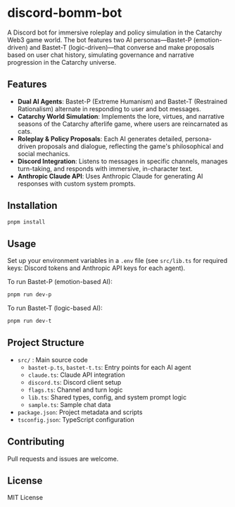 # discord-bomm-bot

A Discord bot for immersive roleplay and policy simulation in the Catarchy Web3 game world. The bot features two AI personas—Bastet-P (emotion-driven) and Bastet-T (logic-driven)—that converse and make proposals based on user chat history, simulating governance and narrative progression in the Catarchy universe.

## Features

- **Dual AI Agents**: Bastet-P (Extreme Humanism) and Bastet-T (Restrained Rationalism) alternate in responding to user and bot messages.
- **Catarchy World Simulation**: Implements the lore, virtues, and narrative seasons of the Catarchy afterlife game, where users are reincarnated as cats.
- **Roleplay & Policy Proposals**: Each AI generates detailed, persona-driven proposals and dialogue, reflecting the game's philosophical and social mechanics.
- **Discord Integration**: Listens to messages in specific channels, manages turn-taking, and responds with immersive, in-character text.
- **Anthropic Claude API**: Uses Anthropic Claude for generating AI responses with custom system prompts.

## Installation

```bash
pnpm install
```

## Usage

Set up your environment variables in a `.env` file (see `src/lib.ts` for required keys: Discord tokens and Anthropic API keys for each agent).

To run Bastet-P (emotion-based AI):

```bash
pnpm run dev-p
```

To run Bastet-T (logic-based AI):

```bash
pnpm run dev-t
```

## Project Structure

- `src/` : Main source code
  - `bastet-p.ts`, `bastet-t.ts`: Entry points for each AI agent
  - `claude.ts`: Claude API integration
  - `discord.ts`: Discord client setup
  - `flags.ts`: Channel and turn logic
  - `lib.ts`: Shared types, config, and system prompt logic
  - `sample.ts`: Sample chat data
- `package.json`: Project metadata and scripts
- `tsconfig.json`: TypeScript configuration

## Contributing

Pull requests and issues are welcome.

## License

MIT License
